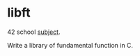 # libft

42 school [subject](https://cdn.intra.42.fr/pdf/pdf/13326/en.subject.pdf).

Write a library of fundamental function in C.
